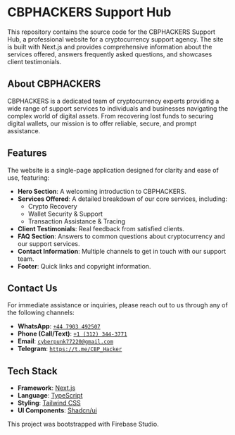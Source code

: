# CBPHACKERS Support Hub

This repository contains the source code for the CBPHACKERS Support Hub, a professional website for a cryptocurrency support agency. The site is built with Next.js and provides comprehensive information about the services offered, answers frequently asked questions, and showcases client testimonials.

## About CBPHACKERS

CBPHACKERS is a dedicated team of cryptocurrency experts providing a wide range of support services to individuals and businesses navigating the complex world of digital assets. From recovering lost funds to securing digital wallets, our mission is to offer reliable, secure, and prompt assistance.

## Features

The website is a single-page application designed for clarity and ease of use, featuring:

-   **Hero Section**: A welcoming introduction to CBPHACKERS.
-   **Services Offered**: A detailed breakdown of our core services, including:
    -   Crypto Recovery
    -   Wallet Security & Support
    -   Transaction Assistance & Tracing
-   **Client Testimonials**: Real feedback from satisfied clients.
-   **FAQ Section**: Answers to common questions about cryptocurrency and our support services.
-   **Contact Information**: Multiple channels to get in touch with our support team.
-   **Footer**: Quick links and copyright information.

## Contact Us

For immediate assistance or inquiries, please reach out to us through any of the following channels:

-   **WhatsApp**: [`+44 7903 492507`](https://wa.me/447903492507)
-   **Phone (Call/Text)**: [`+1 (312) 344-3771`](tel:+13123443771)
-   **Email**: [`cyberpunk77220@gmail.com`](mailto:cyberpunk77220@gmail.com)
-   **Telegram**: [`https://t.me/CBP_Hacker`](https://t.me/CBP_Hacker)

## Tech Stack

-   **Framework**: [Next.js](https://nextjs.org/)
-   **Language**: [TypeScript](https://www.typescriptlang.org/)
-   **Styling**: [Tailwind CSS](https://tailwindcss.com/)
-   **UI Components**: [Shadcn/ui](https://ui.shadcn.com/)

This project was bootstrapped with Firebase Studio.
